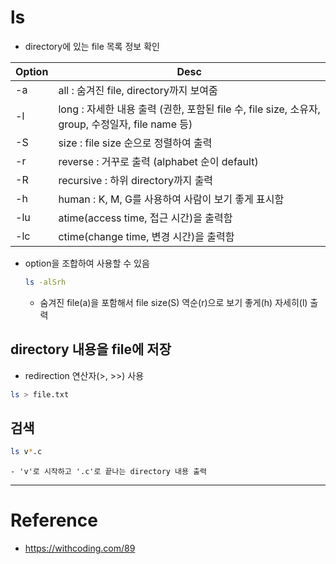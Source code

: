 # ls

- directory에 있는 file 목록 정보 확인

| Option | Desc |
| - | - |
| -a | all : 숨겨진 file, directory까지 보여줌 |
| -l | long : 자세한 내용 출력 (권한, 포함된 file 수, file size, 소유자, group, 수정일자, file name 등) |
| -S | size : file size 순으로 정렬하여 출력 |
| -r | reverse : 거꾸로 출력 (alphabet 순이 default) |
| -R | recursive : 하위 directory까지 출력 |
| -h | human : K, M, G를 사용하여 사람이 보기 좋게 표시함 |
| -lu | atime(access time, 접근 시간)을 출력함 |
| -lc | ctime(change time, 변경 시간)을 출력함 |

- option을 조합하여 사용할 수 있음
    ```sh
    ls -alSrh
    ```
    - 숨겨진 file(a)을 포함해서 file size(S) 역순(r)으로 보기 좋게(h) 자세히(l) 출력


## directory 내용을 file에 저장

- redirection 연산자(>, >>) 사용
```sh
ls > file.txt
```

## 검색

```sh
ls v*.c
```
    - 'v'로 시작하고 '.c'로 끝나는 directory 내용 출력

---

# Reference

- https://withcoding.com/89
